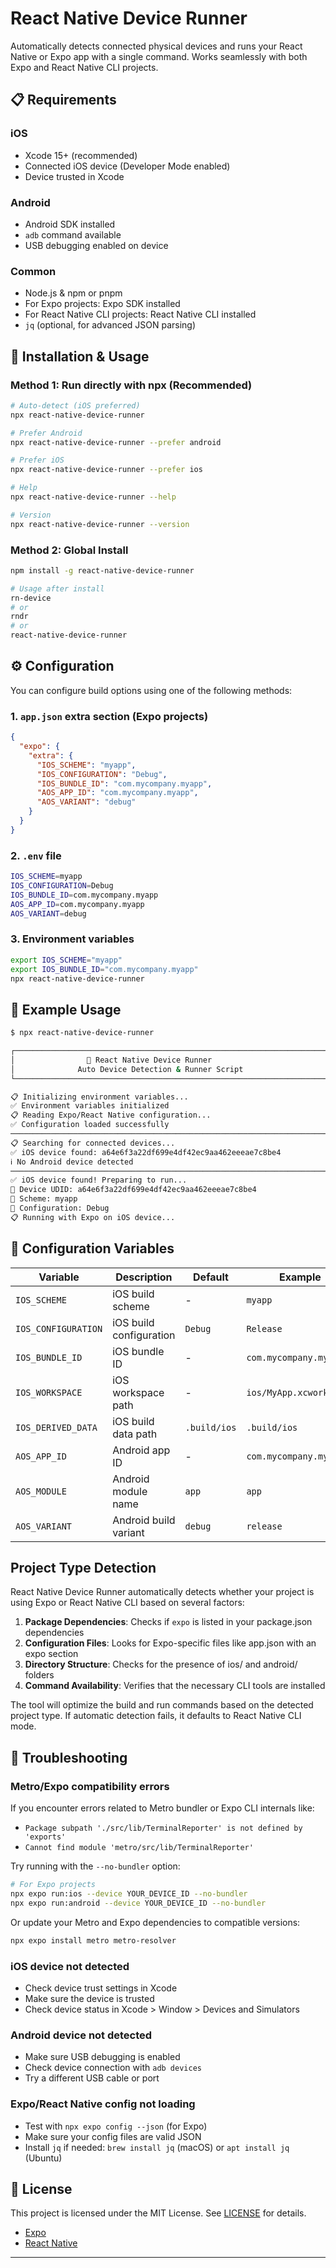 # React Native Device Runner

Automatically detects connected physical devices and runs your React Native or Expo app with a single command. Works seamlessly with both Expo and React Native CLI projects.

## 📋 Requirements

### iOS

- Xcode 15+ (recommended)
- Connected iOS device (Developer Mode enabled)
- Device trusted in Xcode

### Android

- Android SDK installed
- `adb` command available
- USB debugging enabled on device

### Common

- Node.js & npm or pnpm
- For Expo projects: Expo SDK installed
- For React Native CLI projects: React Native CLI installed
- `jq` (optional, for advanced JSON parsing)

## 🚀 Installation & Usage

### Method 1: Run directly with npx (Recommended)

```bash
# Auto-detect (iOS preferred)
npx react-native-device-runner

# Prefer Android
npx react-native-device-runner --prefer android

# Prefer iOS
npx react-native-device-runner --prefer ios

# Help
npx react-native-device-runner --help

# Version
npx react-native-device-runner --version
```

### Method 2: Global Install

```bash
npm install -g react-native-device-runner

# Usage after install
rn-device
# or
rndr
# or
react-native-device-runner
```

## ⚙️ Configuration

You can configure build options using one of the following methods:

### 1. `app.json` extra section (Expo projects)

```json
{
  "expo": {
    "extra": {
      "IOS_SCHEME": "myapp",
      "IOS_CONFIGURATION": "Debug",
      "IOS_BUNDLE_ID": "com.mycompany.myapp",
      "AOS_APP_ID": "com.mycompany.myapp",
      "AOS_VARIANT": "debug"
    }
  }
}
```

### 2. `.env` file

```bash
IOS_SCHEME=myapp
IOS_CONFIGURATION=Debug
IOS_BUNDLE_ID=com.mycompany.myapp
AOS_APP_ID=com.mycompany.myapp
AOS_VARIANT=debug
```

### 3. Environment variables

```bash
export IOS_SCHEME="myapp"
export IOS_BUNDLE_ID="com.mycompany.myapp"
npx react-native-device-runner
```

## 🎯 Example Usage

```bash
$ npx react-native-device-runner

┌─────────────────────────────────────────────────────────────────────────────┐
│                🚀 React Native Device Runner                          │
│              Auto Device Detection & Runner Script                         │
└─────────────────────────────────────────────────────────────────────────────┘

📋 Initializing environment variables...
✅ Environment variables initialized
📋 Reading Expo/React Native configuration...
✅ Configuration loaded successfully
──────────────────────────────────────────────────────────────────────────────
📋 Searching for connected devices...
✅ iOS device found: a64e6f3a22df699e4df42ec9aa462eeeae7c8be4
ℹ️ No Android device detected
──────────────────────────────────────────────────────────────────────────────
✅ iOS device found! Preparing to run...
📱 Device UDID: a64e6f3a22df699e4df42ec9aa462eeeae7c8be4
📱 Scheme: myapp
📱 Configuration: Debug
📋 Running with Expo on iOS device...
```

## 📝 Configuration Variables

| Variable            | Description             | Default      | Example                 |
| ------------------- | ----------------------- | ------------ | ----------------------- |
| `IOS_SCHEME`        | iOS build scheme        | -            | `myapp`                 |
| `IOS_CONFIGURATION` | iOS build configuration | `Debug`      | `Release`               |
| `IOS_BUNDLE_ID`     | iOS bundle ID           | -            | `com.mycompany.myapp`   |
| `IOS_WORKSPACE`     | iOS workspace path      | -            | `ios/MyApp.xcworkspace` |
| `IOS_DERIVED_DATA`  | iOS build data path     | `.build/ios` | `.build/ios`            |
| `AOS_APP_ID`        | Android app ID          | -            | `com.mycompany.myapp`   |
| `AOS_MODULE`        | Android module name     | `app`        | `app`                   |
| `AOS_VARIANT`       | Android build variant   | `debug`      | `release`               |

## Project Type Detection

React Native Device Runner automatically detects whether your project is using Expo or React Native CLI based on several factors:

1. **Package Dependencies**: Checks if `expo` is listed in your package.json dependencies
2. **Configuration Files**: Looks for Expo-specific files like app.json with an expo section
3. **Directory Structure**: Checks for the presence of ios/ and android/ folders
4. **Command Availability**: Verifies that the necessary CLI tools are installed

The tool will optimize the build and run commands based on the detected project type. If automatic detection fails, it defaults to React Native CLI mode.

## 🚫 Troubleshooting

### Metro/Expo compatibility errors

If you encounter errors related to Metro bundler or Expo CLI internals like:

- `Package subpath './src/lib/TerminalReporter' is not defined by 'exports'`
- `Cannot find module 'metro/src/lib/TerminalReporter'`

Try running with the `--no-bundler` option:

```bash
# For Expo projects
npx expo run:ios --device YOUR_DEVICE_ID --no-bundler
npx expo run:android --device YOUR_DEVICE_ID --no-bundler
```

Or update your Metro and Expo dependencies to compatible versions:

```bash
npx expo install metro metro-resolver
```

### iOS device not detected

- Check device trust settings in Xcode
- Make sure the device is trusted
- Check device status in Xcode > Window > Devices and Simulators

### Android device not detected

- Make sure USB debugging is enabled
- Check device connection with `adb devices`
- Try a different USB cable or port

### Expo/React Native config not loading

- Test with `npx expo config --json` (for Expo)
- Make sure your config files are valid JSON
- Install `jq` if needed: `brew install jq` (macOS) or `apt install jq` (Ubuntu)

## 📄 License

This project is licensed under the MIT License. See [LICENSE](LICENSE) for details.

- [Expo](https://expo.dev/)
- [React Native](https://reactnative.dev/)

---
